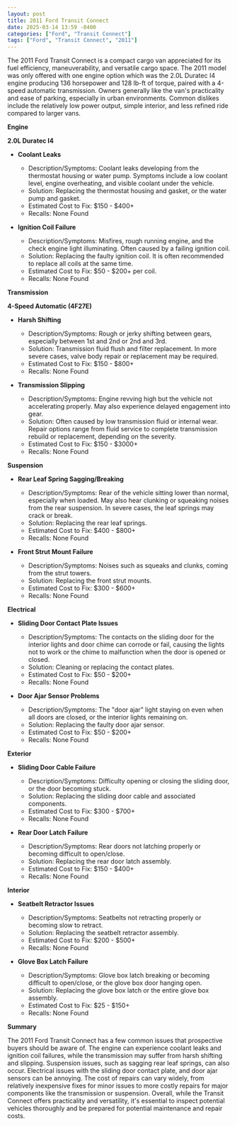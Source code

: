 ```yaml
---
layout: post
title: 2011 Ford Transit Connect
date: 2025-03-14 13:59 -0400
categories: ["Ford", "Transit Connect"]
tags: ["Ford", "Transit Connect", "2011"]
---
```

The 2011 Ford Transit Connect is a compact cargo van appreciated for its fuel efficiency, maneuverability, and versatile cargo space. The 2011 model was only offered with one engine option which was the 2.0L Duratec I4 engine producing 136 horsepower and 128 lb-ft of torque, paired with a 4-speed automatic transmission. Owners generally like the van's practicality and ease of parking, especially in urban environments. Common dislikes include the relatively low power output, simple interior, and less refined ride compared to larger vans.

**Engine**

**2.0L Duratec I4**

*   **Coolant Leaks**
    *   Description/Symptoms: Coolant leaks developing from the thermostat housing or water pump. Symptoms include a low coolant level, engine overheating, and visible coolant under the vehicle.
    *   Solution: Replacing the thermostat housing and gasket, or the water pump and gasket.
    *   Estimated Cost to Fix: $150 - $400+
    *   Recalls: None Found

*   **Ignition Coil Failure**
    *   Description/Symptoms: Misfires, rough running engine, and the check engine light illuminating. Often caused by a failing ignition coil.
    *   Solution: Replacing the faulty ignition coil. It is often recommended to replace all coils at the same time.
    *   Estimated Cost to Fix: $50 - $200+ per coil.
    *   Recalls: None Found

**Transmission**

**4-Speed Automatic (4F27E)**

*   **Harsh Shifting**
    *   Description/Symptoms: Rough or jerky shifting between gears, especially between 1st and 2nd or 2nd and 3rd.
    *   Solution: Transmission fluid flush and filter replacement. In more severe cases, valve body repair or replacement may be required.
    *   Estimated Cost to Fix: $150 - $800+
    *   Recalls: None Found

*   **Transmission Slipping**
    *   Description/Symptoms: Engine revving high but the vehicle not accelerating properly. May also experience delayed engagement into gear.
    *   Solution: Often caused by low transmission fluid or internal wear. Repair options range from fluid service to complete transmission rebuild or replacement, depending on the severity.
    *   Estimated Cost to Fix: $150 - $3000+
    *   Recalls: None Found

**Suspension**

*   **Rear Leaf Spring Sagging/Breaking**
    *   Description/Symptoms: Rear of the vehicle sitting lower than normal, especially when loaded. May also hear clunking or squeaking noises from the rear suspension. In severe cases, the leaf springs may crack or break.
    *   Solution: Replacing the rear leaf springs.
    *   Estimated Cost to Fix: $400 - $800+
    *   Recalls: None Found

*   **Front Strut Mount Failure**
    *   Description/Symptoms: Noises such as squeaks and clunks, coming from the strut towers.
    *   Solution: Replacing the front strut mounts.
    *   Estimated Cost to Fix: $300 - $600+
    *   Recalls: None Found

**Electrical**

*   **Sliding Door Contact Plate Issues**
    *   Description/Symptoms: The contacts on the sliding door for the interior lights and door chime can corrode or fail, causing the lights not to work or the chime to malfunction when the door is opened or closed.
    *   Solution: Cleaning or replacing the contact plates.
    *   Estimated Cost to Fix: $50 - $200+
    *   Recalls: None Found

*   **Door Ajar Sensor Problems**
    *   Description/Symptoms: The "door ajar" light staying on even when all doors are closed, or the interior lights remaining on.
    *   Solution: Replacing the faulty door ajar sensor.
    *   Estimated Cost to Fix: $50 - $200+
    *   Recalls: None Found

**Exterior**

*   **Sliding Door Cable Failure**
    *   Description/Symptoms: Difficulty opening or closing the sliding door, or the door becoming stuck.
    *   Solution: Replacing the sliding door cable and associated components.
    *   Estimated Cost to Fix: $300 - $700+
    *   Recalls: None Found

*   **Rear Door Latch Failure**
    *   Description/Symptoms: Rear doors not latching properly or becoming difficult to open/close.
    *   Solution: Replacing the rear door latch assembly.
    *   Estimated Cost to Fix: $150 - $400+
    *   Recalls: None Found

**Interior**

*   **Seatbelt Retractor Issues**
    *   Description/Symptoms: Seatbelts not retracting properly or becoming slow to retract.
    *   Solution: Replacing the seatbelt retractor assembly.
    *   Estimated Cost to Fix: $200 - $500+
    *   Recalls: None Found

*   **Glove Box Latch Failure**
    *   Description/Symptoms: Glove box latch breaking or becoming difficult to open/close, or the glove box door hanging open.
    *   Solution: Replacing the glove box latch or the entire glove box assembly.
    *   Estimated Cost to Fix: $25 - $150+
    *   Recalls: None Found

**Summary**

The 2011 Ford Transit Connect has a few common issues that prospective buyers should be aware of. The engine can experience coolant leaks and ignition coil failures, while the transmission may suffer from harsh shifting and slipping. Suspension issues, such as sagging rear leaf springs, can also occur. Electrical issues with the sliding door contact plate, and door ajar sensors can be annoying. The cost of repairs can vary widely, from relatively inexpensive fixes for minor issues to more costly repairs for major components like the transmission or suspension. Overall, while the Transit Connect offers practicality and versatility, it's essential to inspect potential vehicles thoroughly and be prepared for potential maintenance and repair costs.

